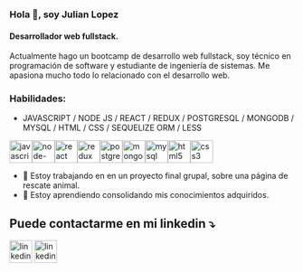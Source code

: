 ### Hola 👋, soy Julian Lopez
#### Desarrollador web fullstack.
Actualmente hago un bootcamp de desarrollo web fullstack, soy técnico en programación de software y estudiante de ingeniería de sistemas. Me apasiona mucho todo lo relacionado con el desarrollo web.

### Habilidades: 
* JAVASCRIPT / NODE JS / REACT / REDUX / POSTGRESQL / MONGODB / MYSQL / HTML / CSS / SEQUELIZE ORM / LESS 

 <img src='https://cdn.jsdelivr.net/npm/simple-icons@3.0.1/icons/javascript.svg' alt='javascript' height='40'><img src='https://cdn.jsdelivr.net/npm/simple-icons@3.0.1/icons/node-dot-js.svg' alt='node-dot-js' height='40'><img src='https://cdn.jsdelivr.net/npm/simple-icons@3.0.1/icons/react.svg' alt='react' height='40'><img src='https://cdn.jsdelivr.net/npm/simple-icons@3.0.1/icons/redux.svg' alt='redux' height='40'><img src='https://cdn.jsdelivr.net/npm/simple-icons@3.0.1/icons/postgresql.svg' alt='postgresql' height='40'><img src='https://cdn.jsdelivr.net/npm/simple-icons@3.0.1/icons/mongodb.svg' alt='mongodb' height='40'><img src='https://cdn.jsdelivr.net/npm/simple-icons@3.0.1/icons/mysql.svg' alt='mysql' height='40'><img src='https://cdn.jsdelivr.net/npm/simple-icons@3.0.1/icons/html5.svg' alt='html5' height='40'><img src='https://cdn.jsdelivr.net/npm/simple-icons@3.0.1/icons/css3.svg' alt='css3' height='40'>
- 🔭 Estoy trabajando en en un proyecto final grupal, sobre una página de rescate animal. 
- 🌱 Estoy aprendiendo consolidando mis conocimientos adquiridos.
## Puede contactarme en mi linkedin :arrow_heading_down: 


[<img src='https://cdn.jsdelivr.net/npm/simple-icons@3.0.1/icons/linkedin.svg' alt='linkedin' height='40'>](https://www.linkedin.com/in/linkedin.com/in/julián-andrés-lópez-castañeda-924682223/)  <img src='https://www.pngfind.com/mpng/hoRJoTo_icono-correo-download-icon-gmail-png-transparent-png/' alt='linkedin' height='40'>

